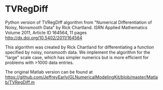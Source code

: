 # TVRegDiff
Python version of TVRegDiff algorithm from "Numerical Differentiation of Noisy, Nonsmooth Data" by Rick Chartland. ISRN Applied Mathematics
Volume 2011, Article ID 164564, 11 pages
http://dx.doi.org/10.5402/2011/164564

This algorithm was created by Rick Chartland for differentiating a function specified by noisy, nonsmooth data. We implement the algorithm for the "large" scale case, which has simpler numerics but is more efficient for problems with >1000 data entries. 

The original Matlab version can be found at https://github.com/JeffreyEarly/GLNumericalModelingKit/blob/master/Matlab/TVRegDiff.m
